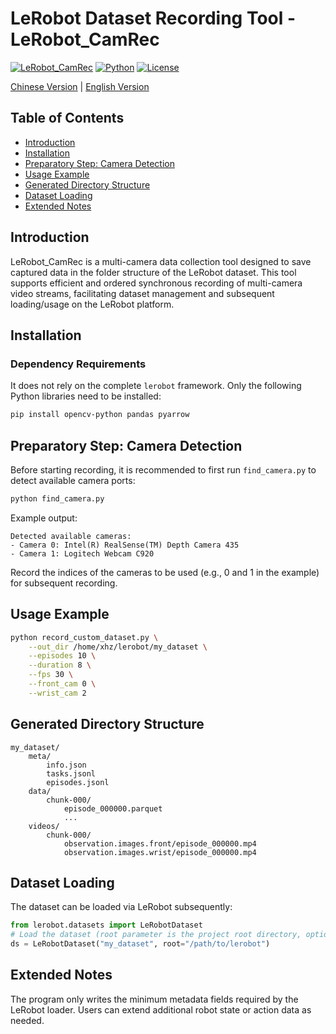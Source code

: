 # LeRobot Dataset Recording Tool - LeRobot_CamRec

<div>

[![LeRobot_CamRec](https://img.shields.io/badge/LeRobot_CamRec-v1.0.0-blueviolet)](https://github.com/AIResearcherHZ/LeRobot_CamRec)
[![Python](https://img.shields.io/badge/Python-3.10%2B-blue)](https://www.python.org/downloads/)
[![License](https://img.shields.io/badge/License-MIT-green)](https://github.com/AIResearcherHZ/LeRobot_CamRec/blob/main/LICENSE)

</div>

[Chinese Version](README_zh.md) | [English Version](README_en.md)

## Table of Contents
- [Introduction](#introduction)
- [Installation](#installation)
- [Preparatory Step: Camera Detection](#preparatory-step-camera-detection)
- [Usage Example](#usage-example)
- [Generated Directory Structure](#generated-directory-structure)
- [Dataset Loading](#dataset-loading)
- [Extended Notes](#extended-notes)

## Introduction
LeRobot_CamRec is a multi-camera data collection tool designed to save captured data in the folder structure of the LeRobot dataset. This tool supports efficient and ordered synchronous recording of multi-camera video streams, facilitating dataset management and subsequent loading/usage on the LeRobot platform.

## Installation
### Dependency Requirements
It does not rely on the complete `lerobot` framework. Only the following Python libraries need to be installed:

```bash
pip install opencv-python pandas pyarrow
```

## Preparatory Step: Camera Detection
Before starting recording, it is recommended to first run `find_camera.py` to detect available camera ports:

```bash
python find_camera.py
```

Example output:
```
Detected available cameras:
- Camera 0: Intel(R) RealSense(TM) Depth Camera 435
- Camera 1: Logitech Webcam C920
```

Record the indices of the cameras to be used (e.g., 0 and 1 in the example) for subsequent recording.

## Usage Example
```bash
python record_custom_dataset.py \
    --out_dir /home/xhz/lerobot/my_dataset \
    --episodes 10 \
    --duration 8 \
    --fps 30 \
    --front_cam 0 \
    --wrist_cam 2
```

## Generated Directory Structure
```
my_dataset/
    meta/
        info.json
        tasks.jsonl
        episodes.jsonl
    data/
        chunk-000/
            episode_000000.parquet
            ...
    videos/
        chunk-000/
            observation.images.front/episode_000000.mp4
            observation.images.wrist/episode_000000.mp4
```

## Dataset Loading
The dataset can be loaded via LeRobot subsequently:

```python
from lerobot.datasets import LeRobotDataset
# Load the dataset (root parameter is the project root directory, optional)
ds = LeRobotDataset("my_dataset", root="/path/to/lerobot")
```

## Extended Notes
The program only writes the minimum metadata fields required by the LeRobot loader. Users can extend additional robot state or action data as needed.